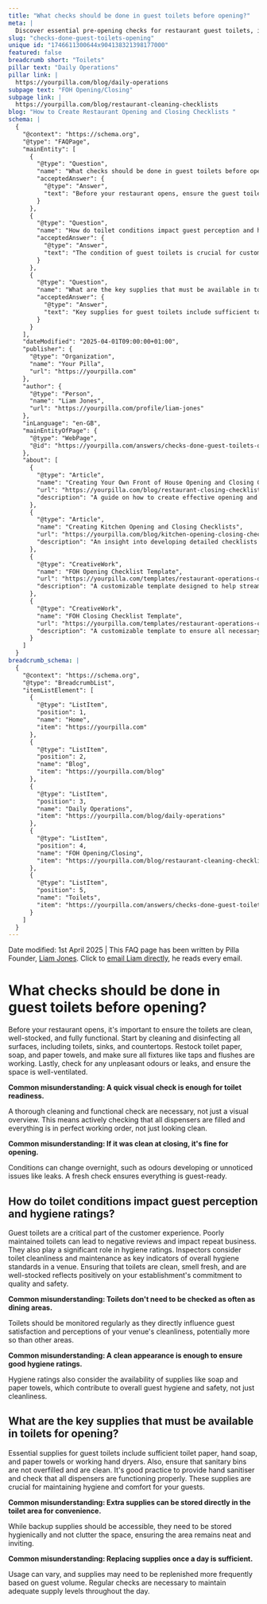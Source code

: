 ```yaml
---
title: "What checks should be done in guest toilets before opening?"
meta: |
  Discover essential pre-opening checks for restaurant guest toilets, including cleanliness, functionality, and stock levels, to enhance guest experience and hygiene ratings.
slug: "checks-done-guest-toilets-opening"
unique id: "1746611300644x904138321398177000"
featured: false
breadcrumb short: "Toilets"
pillar text: "Daily Operations"
pillar link: |
  https://yourpilla.com/blog/daily-operations
subpage text: "FOH Opening/Closing"
subpage link: |
  https://yourpilla.com/blog/restaurant-cleaning-checklists
blog: "How to Create Restaurant Opening and Closing Checklists "
schema: |
  {
    "@context": "https://schema.org",
    "@type": "FAQPage",
    "mainEntity": [
      {
        "@type": "Question",
        "name": "What checks should be done in guest toilets before opening?",
        "acceptedAnswer": {
          "@type": "Answer",
          "text": "Before your restaurant opens, ensure the guest toilets are clean, well-stocked, and fully functional. This includes cleaning and disinfecting all surfaces, restocking essential supplies like toilet paper, soap, and paper towels, and checking that all fixtures are working properly. Additionally, inspect for any unpleasant odours or leaks, and confirm that the space is well-ventilated to ensure it is welcoming for guests."
        }
      },
      {
        "@type": "Question",
        "name": "How do toilet conditions impact guest perception and hygiene ratings?",
        "acceptedAnswer": {
          "@type": "Answer",
          "text": "The condition of guest toilets is crucial for customer experience and hygiene standards. Well-maintained toilets enhance guest satisfaction and reflect positively on your establishment's hygiene ratings. Inspectors also assess toilet cleanliness and functionality when evaluating overall hygiene standards, making regular monitoring and maintenance essential for maintaining quality and safety."
        }
      },
      {
        "@type": "Question",
        "name": "What are the key supplies that must be available in toilets for opening?",
        "acceptedAnswer": {
          "@type": "Answer",
          "text": "Key supplies for guest toilets include sufficient toilet paper, hand soap, and paper towels or operational hand dryers. Ensure sanitary bins are clean and not overfilled. It's also advisable to provide hand sanitiser and check that all dispensers are functional. These measures are crucial for maintaining hygiene and comfort for your guests."
        }
      }
    ],
    "dateModified": "2025-04-01T09:00:00+01:00",
    "publisher": {
      "@type": "Organization",
      "name": "Your Pilla",
      "url": "https://yourpilla.com"
    },
    "author": {
      "@type": "Person",
      "name": "Liam Jones",
      "url": "https://yourpilla.com/profile/liam-jones"
    },
    "inLanguage": "en-GB",
    "mainEntityOfPage": {
      "@type": "WebPage",
      "@id": "https://yourpilla.com/answers/checks-done-guest-toilets-opening"
    },
    "about": [
      {
        "@type": "Article",
        "name": "Creating Your Own Front of House Opening and Closing Checklists",
        "url": "https://yourpilla.com/blog/restaurant-closing-checklist",
        "description": "A guide on how to create effective opening and closing checklists for restaurant front of house operations."
      },
      {
        "@type": "Article",
        "name": "Creating Kitchen Opening and Closing Checklists",
        "url": "https://yourpilla.com/blog/kitchen-opening-closing-checklists",
        "description": "An insight into developing detailed checklists for kitchen operations to ensure optimal setup and closure processes."
      },
      {
        "@type": "CreativeWork",
        "name": "FOH Opening Checklist Template",
        "url": "https://yourpilla.com/templates/restaurant-operations-opening-checklist",
        "description": "A customizable template designed to help streamline front-of-house operations during restaurant opening."
      },
      {
        "@type": "CreativeWork",
        "name": "FOH Closing Checklist Template",
        "url": "https://yourpilla.com/templates/restaurant-operations-closing-checklist",
        "description": "A customizable template to ensure all necessary tasks are completed during the closing of front-of-house operations."
      }
    ]
  }
breadcrumb_schema: |
  {
    "@context": "https://schema.org",
    "@type": "BreadcrumbList",
    "itemListElement": [
      {
        "@type": "ListItem",
        "position": 1,
        "name": "Home",
        "item": "https://yourpilla.com"
      },
      {
        "@type": "ListItem",
        "position": 2,
        "name": "Blog",
        "item": "https://yourpilla.com/blog"
      },
      {
        "@type": "ListItem",
        "position": 3,
        "name": "Daily Operations",
        "item": "https://yourpilla.com/blog/daily-operations"
      },
      {
        "@type": "ListItem",
        "position": 4,
        "name": "FOH Opening/Closing",
        "item": "https://yourpilla.com/blog/restaurant-cleaning-checklists"
      },
      {
        "@type": "ListItem",
        "position": 5,
        "name": "Toilets",
        "item": "https://yourpilla.com/answers/checks-done-guest-toilets-opening"
      }
    ]
  }
---
```


Date modified: 1st April 2025 | This FAQ page has been written by Pilla Founder, [Liam Jones](https://yourpilla.com/profile/liam-jones). Click to [email Liam directly](https://mailto:liam@yourpilla.com), he reads every email.

# What checks should be done in guest toilets before opening?

Before your restaurant opens, it's important to ensure the toilets are clean, well-stocked, and fully functional. Start by cleaning and disinfecting all surfaces, including toilets, sinks, and countertops. Restock toilet paper, soap, and paper towels, and make sure all fixtures like taps and flushes are working. Lastly, check for any unpleasant odours or leaks, and ensure the space is well-ventilated.

**Common misunderstanding: A quick visual check is enough for toilet readiness.**

A thorough cleaning and functional check are necessary, not just a visual overview. This means actively checking that all dispensers are filled and everything is in perfect working order, not just looking clean.

**Common misunderstanding: If it was clean at closing, it's fine for opening.**

Conditions can change overnight, such as odours developing or unnoticed issues like leaks. A fresh check ensures everything is guest-ready.

## How do toilet conditions impact guest perception and hygiene ratings?

Guest toilets are a critical part of the customer experience. Poorly maintained toilets can lead to negative reviews and impact repeat business. They also play a significant role in hygiene ratings. Inspectors consider toilet cleanliness and maintenance as key indicators of overall hygiene standards in a venue. Ensuring that toilets are clean, smell fresh, and are well-stocked reflects positively on your establishment's commitment to quality and safety.

**Common misunderstanding: Toilets don't need to be checked as often as dining areas.**

Toilets should be monitored regularly as they directly influence guest satisfaction and perceptions of your venue's cleanliness, potentially more so than other areas.

**Common misunderstanding: A clean appearance is enough to ensure good hygiene ratings.**

Hygiene ratings also consider the availability of supplies like soap and paper towels, which contribute to overall guest hygiene and safety, not just cleanliness.

## What are the key supplies that must be available in toilets for opening?

Essential supplies for guest toilets include sufficient toilet paper, hand soap, and paper towels or working hand dryers. Also, ensure that sanitary bins are not overfilled and are clean. It's good practice to provide hand sanitiser and check that all dispensers are functioning properly. These supplies are crucial for maintaining hygiene and comfort for your guests.

**Common misunderstanding: Extra supplies can be stored directly in the toilet area for convenience.**

While backup supplies should be accessible, they need to be stored hygienically and not clutter the space, ensuring the area remains neat and inviting.

**Common misunderstanding: Replacing supplies once a day is sufficient.**

Usage can vary, and supplies may need to be replenished more frequently based on guest volume. Regular checks are necessary to maintain adequate supply levels throughout the day.